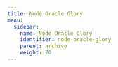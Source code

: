 ```yaml
---
title: Node Oracle Glory
menu:
  sidebar:
    name: Node Oracle Glory
    identifier: node-oracle-glory
    parent: archive
    weight: 70
---
```

